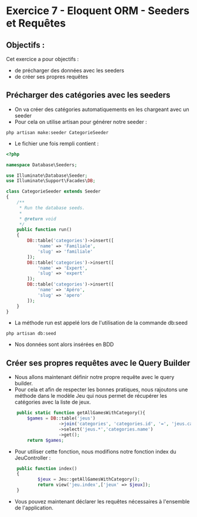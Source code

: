 # Exercice 7 - Eloquent ORM - Seeders et Requêtes

## Objectifs : 

Cet exercice a pour objectifs : 
* de précharger des données avec les seeders
* de créer ses propres requêtes


## Précharger des catégories avec les seeders
* On va créer des catégories automatiquements en les chargeant avec un seeder
* Pour cela on utilise artisan pour générer notre seeder : 
```
php artisan make:seeder CategorieSeeder
```
* Le fichier une fois rempli contient : 
```php
<?php

namespace Database\Seeders;

use Illuminate\Database\Seeder;
use Illuminate\Support\Facades\DB;

class CategorieSeeder extends Seeder
{
    /**
     * Run the database seeds.
     *
     * @return void
     */
    public function run()
    {
        DB::table('categories')->insert([
            'name' => 'Familiale',
            'slug' => 'familiale'
        ]);
        DB::table('categories')->insert([
            'name' => 'Expert',
            'slug' => 'expert'
        ]);
        DB::table('categories')->insert([
            'name' => 'Apéro',
            'slug' => 'apero'
        ]);
    }
}
```
* La méthode run est appelé lors de l'utilisation de la commande db:seed
```
php artisan db:seed
```
* Nos données sont alors insérées en BDD

## Créer ses propres requêtes avec le Query Builder

* Nous allons maintenant définir notre propre requête avec le query builder.
* Pour cela et afin de respecter les bonnes pratiques, nous rajoutons une méthode dans le modèle Jeu qui nous permet de récupérer les catégories avec la liste de jeux.
```php
    public static function getAllGamesWithCategory(){
        $games = DB::table('jeus')
                    ->join('categories', 'categories.id', '=', 'jeus.categorie_id')
                    ->select('jeus.*','categories.name')
                    ->get();
        return $games;
```
* Pour utiliser cette fonction, nous modifions notre fonction index du JeuController : 
```php
    public function index()
    {
            $jeux = Jeu::getAllGamesWithCategory();
            return view('jeu.index',['jeux' => $jeux]);
    }
```
* Vous pouvez maintenant déclarer les requêtes nécessaires à l'ensemble de l'application.

